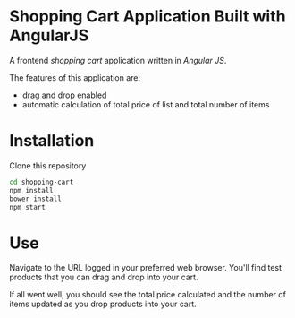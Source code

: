 # Shopping Cart Application Built with AngularJS

A frontend _shopping cart_ application written in _Angular JS_.

The features of this application are:
- drag and drop enabled
- automatic calculation of total price of list and total number of items


# Installation
Clone this repository
```bash
cd shopping-cart
npm install
bower install
npm start
```

# Use
Navigate to the URL logged in your preferred web browser. 
You'll find test products that you can drag and drop into your cart. 

If all went well, you should see the total price calculated and the number of items updated as you drop products into your cart.